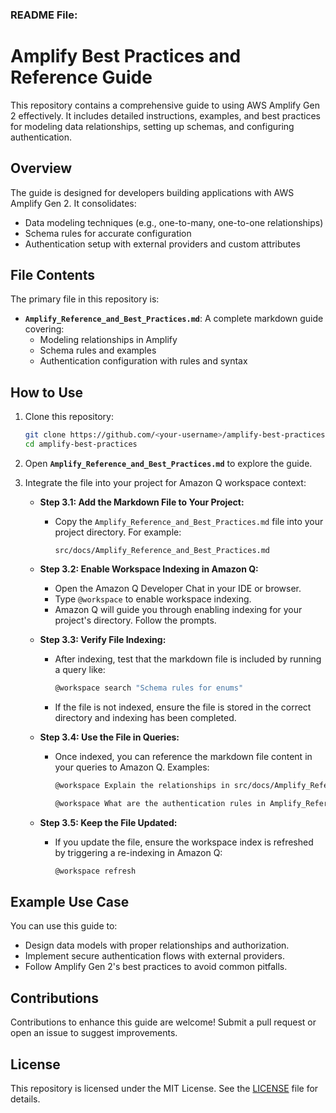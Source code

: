 

### README File:

# Amplify Best Practices and Reference Guide

This repository contains a comprehensive guide to using AWS Amplify Gen 2 effectively. It includes detailed instructions, examples, and best practices for modeling data relationships, setting up schemas, and configuring authentication.

## Overview
The guide is designed for developers building applications with AWS Amplify Gen 2. It consolidates:
- Data modeling techniques (e.g., one-to-many, one-to-one relationships)
- Schema rules for accurate configuration
- Authentication setup with external providers and custom attributes

## File Contents
The primary file in this repository is:
- **`Amplify_Reference_and_Best_Practices.md`**: A complete markdown guide covering:
  - Modeling relationships in Amplify
  - Schema rules and examples
  - Authentication configuration with rules and syntax

## How to Use
1. Clone this repository:
   ```bash
   git clone https://github.com/<your-username>/amplify-best-practices.git
   cd amplify-best-practices
   ```

2. Open **`Amplify_Reference_and_Best_Practices.md`** to explore the guide.

3. Integrate the file into your project for Amazon Q workspace context:
   - **Step 3.1: Add the Markdown File to Your Project:**
     - Copy the `Amplify_Reference_and_Best_Practices.md` file into your project directory. For example:
       ```
       src/docs/Amplify_Reference_and_Best_Practices.md
       ```

   - **Step 3.2: Enable Workspace Indexing in Amazon Q:**
     - Open the Amazon Q Developer Chat in your IDE or browser.
     - Type `@workspace` to enable workspace indexing.
     - Amazon Q will guide you through enabling indexing for your project's directory. Follow the prompts.

   - **Step 3.3: Verify File Indexing:**
     - After indexing, test that the markdown file is included by running a query like:
       ```bash
       @workspace search "Schema rules for enums"
       ```
     - If the file is not indexed, ensure the file is stored in the correct directory and indexing has been completed.

   - **Step 3.4: Use the File in Queries:**
     - Once indexed, you can reference the markdown file content in your queries to Amazon Q. Examples:
       ```bash
       @workspace Explain the relationships in src/docs/Amplify_Reference_and_Best_Practices.md
       ```
       ```bash
       @workspace What are the authentication rules in Amplify_Reference_and_Best_Practices.md?
       ```

   - **Step 3.5: Keep the File Updated:**
     - If you update the file, ensure the workspace index is refreshed by triggering a re-indexing in Amazon Q:
       ```bash
       @workspace refresh
       ```

## Example Use Case
You can use this guide to:
- Design data models with proper relationships and authorization.
- Implement secure authentication flows with external providers.
- Follow Amplify Gen 2's best practices to avoid common pitfalls.

## Contributions
Contributions to enhance this guide are welcome! Submit a pull request or open an issue to suggest improvements.

## License
This repository is licensed under the MIT License. See the [LICENSE](LICENSE) file for details.


```

